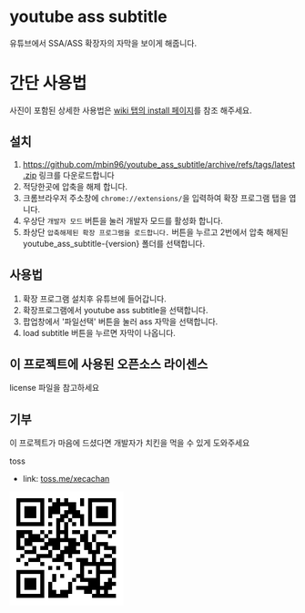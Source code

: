 # youtube ass subtitle
유튜브에서 SSA/ASS 확장자의 자막을 보이게 해줍니다.

# 간단 사용법
사진이 포함된 상세한 사용법은 [wiki 탭의 install 페이지](https://github.com/mbin96/youtube_ass_subtitle/wiki/install)를 참조 해주세요.
## 설치
1. https://github.com/mbin96/youtube_ass_subtitle/archive/refs/tags/latest.zip 링크를 다운로드합니다
2. 적당한곳에 압축을 해제 합니다.
3. 크롬브라우저 주소창에 `chrome://extensions/`을 입력하여 확장 프로그램 탭을 엽니다.
4. 우상단 `개발자 모드` 버튼을 눌러 개발자 모드를 활성화 합니다.
5. 좌상단 `압축해제된 확장 프로그램을 로드합니다.` 버튼을 누르고 2번에서 압축 해제된 youtube_ass_subtitle-{version} 폴더를 선택합니다. 

## 사용법
1. 확장 프로그램 설치후 유튜브에 들어갑니다.
2. 확장프로그램에서 youtube ass subtitle을 선택합니다.
3. 팝업창에서 '파일선택' 버튼을 눌러 ass 자막을 선택합니다.
4. load subtitle 버튼을 누르면 자막이 나옵니다.

## 이 프로젝트에 사용된 오픈소스 라이센스
license 파일을 참고하세요

## 기부
이 프로젝트가 마음에 드셨다면 개발자가 치킨을 먹을 수 있게 도와주세요
  
toss
- link: [toss.me/xecachan](https://toss.me/xecachan)
  
![toss.me/xecachan](donation_link_toss.png)

